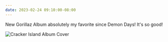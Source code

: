 ```yaml
---
date: 2023-02-24 09:10:00-08:00
---
```


New Gorillaz Album absolutely my favorite since Demon Days! It's so good!

![Cracker Island Album Cover](https://kjaymiller.azureedge.net/media/gorillaz-cracker-island-album-artwork.jpeg)